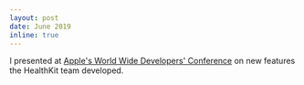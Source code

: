 ```yaml
---
layout: post
date: June 2019
inline: true
---
```

I presented at [Apple's World Wide Developers' Conference](https://developer.apple.com/videos/play/wwdc2019/218/) on new features the HealthKit team developed.
